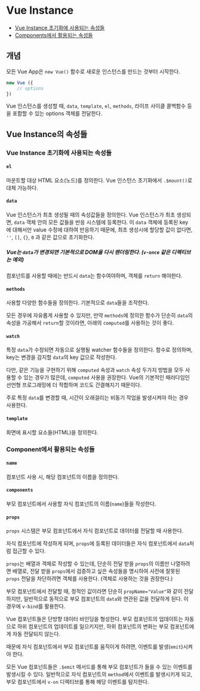 # Vue Instance

* [Vue Instance 초기화에 사용되는 속성들](#Vue-Instance-초기화에-사용되는-속성들)
* [Components에서 활용되는 속성들](#Components에서-활용되는-속성들)

## 개념

모든 Vue App은 `new Vue()` 함수로 새로운 인스턴스를 만드는 것부터 시작한다.

```js
new Vue ({
    // options
})
```

Vue 인스턴스를 생성할 때, `data`, `template`, `el`, `methods`, 라이프 사이클 콜백함수 등을 포함할 수 있는 options 객체를 전달한다.

## Vue Instance의 속성들

### Vue Instance 초기화에 사용되는 속성들

#### `el`

마운트할 대상 HTML 요소(노드)를 정의한다. Vue 인스턴스 초기화에서 `.$mount()`로 대체 가능하다.

#### `data`

Vue 인스턴스가 최초 생성될 때의 속성값들을 정의한다. Vue 인스턴스가 최초 생성되면, `data` 객체 안의 모든 값들을 반응 시스템에 등록한다. 이 `data` 객체에 등록된 key 에 대해서만 value 수정에 대하여 반응하기 때문에, 최초 생성시에 할당할 값이 없다면, `''`, `[]`, `{}`, `0` 과 같은 값으로 초기화한다.

##### Vue는 `data`가 변경되면 기본적으로 DOM을 다시 렌더링한다. (`v-once` 같은 디렉티브는 예외)

컴포넌트를 사용할 때에는 반드시 `data`는 함수여야하며, 객체를 `return` 해야한다.

#### `methods`

사용할 다양한 함수들을 정의한다. 기본적으로 `data`들을 조작한다.

모든 경우에 자유롭게 사용할 수 있지만, 만약 `methods`에 정의한 함수가 단순히 `data`의 속성을 가공해서 `return`할 것이라면, 아래의 `computed`를 사용하는 것이 좋다.

#### `watch`

특정 `data`가 수정되면 자동으로 실행될 watcher 함수들을 정의한다. 함수로 정의하며, key는 변경을 감지할 `data`의 key 값으로 작성한다.

다만, 같은 기능을 구현하기 위해 `computed` 속성과 `watch` 속성 두가지 방법을 모두 사용할 수 있는 경우가 많은데, `computed` 사용을 권장한다. Vue의 기본적인 패러다임인 선언형 프로그래밍에 더 적합하며 코드도 간결해지기 때문이다.

주로 특정 `data`를 변경할 때, 시간이 오래걸리는 비동기 작업을 발생시켜야 하는 경우 사용한다.

#### `template`

화면에 표시할 요소들(HTML)을 정의한다.

### Component에서 활용되는 속성들

#### `name`

컴포넌트 사용 시, 해당 컴포넌트의 이름을 정의한다.

#### `components`

부모 컴포넌트에서 사용할 자식 컴포넌트의 이름(`name`)들을 작성한다.

#### `props`

`props` 시스템은 부모 컴포넌트에서 자식 컴포넌트로 데이터를 전달할 때 사용한다.

자식 컴포넌트에 작성하게 되며, `props`에 등록된 데이터들은 자식 컴포넌트에서 `data`처럼 접근할 수 있다.

`props`는 배열과 객체로 작성할 수 있는데, 단순히 전달 받을 `props`의 이름만 나열하려면 배열로,  전달 받을 `props`에서 검증하고 싶은 속성들을 명시하여 사전에 잘못된 `props` 전달을 차단하려면 객체를 사용한다. (객체로 사용하는 것을 권장한다.)

부모 컴포넌트에서 전달할 때, 정적인 값이라면 단순히 `propName="Value"`와 같이 전달하지만, 일반적으로 동적으로 부모 컴포넌트의 `data`와 연관된 값을 전달하게 된다. 이 경우에 `v-bind`를 활용한다.

Vue 컴포넌트들은 단방향 데이터 바인딩을 형성한다. 부모 컴포넌트의 업데이트는 자동으로 하위 컴포넌트의 업데이트를 일으키지만, 하위 컴포넌트의 변화는 부모 컴포넌트에게 자동 전달되지 않는다.

때문에 자식 컴포넌트에서 부모 컴포넌트를 움직이게 하려면, 이벤트를 발생(`emit`)시켜야 한다.

모든 Vue 컴포넌트들은 `.$emit` 메서드를 통해 부모 컴포넌트가 들을 수 있는 이벤트를 발생시킬 수 있다. 일반적으로 자식 컴포넌트의 `method`에서 이벤트를 발생시키게 되고, 부모 컴포넌트에서 `v-on` 디렉티브를 통해 해당 이벤트를 탐지한다.



